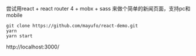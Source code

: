 尝试用react + react router 4 + mobx + sass 来做个简单的新闻页面，支持pc和mobile


```
git clone https://github.com/mayufo/react-demo.git
yarn
yarn start
```

http://localhost:3000/
